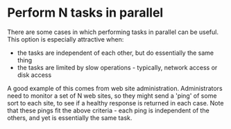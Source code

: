 # Perform N tasks in parallel
There are some cases in which performing tasks in parallel can be useful. This option is especially attractive when:

 * the tasks are independent of each other, but do essentially the same thing
 * the tasks are limited by slow operations - typically, network access or disk access 

A good example of this comes from web site administration. Administrators need to monitor a set of N web sites, so they might send a 'ping' of some sort to each site, to see if a healthy response is returned in each case. Note that these pings fit the above criteria - each ping is independent of the others, and yet is essentially the same task. 